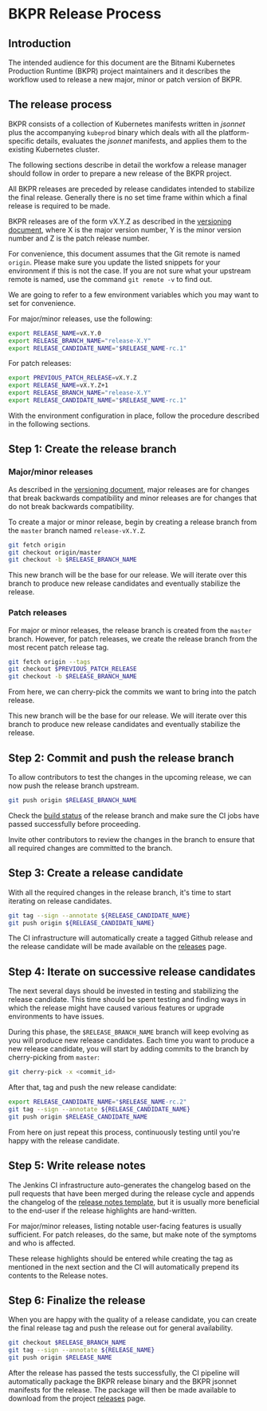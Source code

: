 # BKPR Release Process

## Introduction

The intended audience for this document are the Bitnami Kubernetes Production Runtime (BKPR) project maintainers and it describes the workflow used to release a new major, minor or patch version of BKPR.

## The release process

BKPR consists of a collection of Kubernetes manifests written in *jsonnet* plus the accompanying `kubeprod` binary which deals with all the platform-specific details, evaluates the *jsonnet* manifests, and applies them to the existing Kubernetes cluster.

The following sections describe in detail the workfow a release manager should follow in order to prepare a new release of the BKPR project.

All BKPR releases are preceded by release candidates intended to stabilize the final release. Generally there is no set time frame within which a final release is required to be made.

BKPR releases are of the form vX.Y.Z as described in the [versioning document](versioning.md), where X is the major version number, Y is the minor version number and Z is the patch release number.

For convenience, this document assumes that the Git remote is named `origin`. Please make sure you update the listed snippets for your environment if this is not the case. If you are not sure what your upstream remote is named, use the command `git remote -v` to find out.

We are going to refer to a few environment variables which you may want to set for convenience.

For major/minor releases, use the following:

```bash
export RELEASE_NAME=vX.Y.0
export RELEASE_BRANCH_NAME="release-X.Y"
export RELEASE_CANDIDATE_NAME="$RELEASE_NAME-rc.1"
```

For patch releases:

```bash
export PREVIOUS_PATCH_RELEASE=vX.Y.Z
export RELEASE_NAME=vX.Y.Z+1
export RELEASE_BRANCH_NAME="release-X.Y"
export RELEASE_CANDIDATE_NAME="$RELEASE_NAME-rc.1"
```

With the environment configuration in place, follow the procedure described in the following sections.

## Step 1: Create the release branch

### Major/minor releases

As described in the [versioning document](versioning.md), major releases are for changes that break backwards compatibility and minor releases are for changes that do not break backwards compatibility.

To create a major or minor release, begin by creating a release branch from the `master` branch named `release-vX.Y.Z`.

```bash
git fetch origin
git checkout origin/master
git checkout -b $RELEASE_BRANCH_NAME
```

This new branch will be the base for our release. We will iterate over this branch to produce new release candidates and eventually stabilize the release.

### Patch releases

For major or minor releases, the release branch is created from the `master` branch. However, for patch releases, we create the release branch from the most recent patch release tag.

```bash
git fetch origin --tags
git checkout $PREVIOUS_PATCH_RELEASE
git checkout -b $RELEASE_BRANCH_NAME
```

From here, we can cherry-pick the commits we want to bring into the patch release.

This new branch will be the base for our release. We will iterate over this branch to produce new release candidates and eventually stabilize the release.

## Step 2: Commit and push the release branch

To allow contributors to test the changes in the upcoming release, we can now push the release branch upstream.

```bash
git push origin $RELEASE_BRANCH_NAME
```

Check the [build status](https://jenkins-bkpr.nami.run/blue/organizations/jenkins/kube-prod-runtime/branches) of the release branch and make sure the CI jobs have passed successfully before proceeding.

Invite other contributors to review the changes in the branch to ensure that all required changes are committed to the branch.

## Step 3: Create a release candidate

With all the required changes in the release branch, it's time to start iterating on release candidates.

```bash
git tag --sign --annotate ${RELEASE_CANDIDATE_NAME}
git push origin ${RELEASE_CANDIDATE_NAME}
```

The CI infrastructure will automatically create a tagged Github release and the release candidate will be made available on the [releases](https://github.com/bitnami/kube-prod-runtime/releases) page.

## Step 4: Iterate on successive release candidates

The next several days should be invested in testing and stabilizing the release candidate. This time should be spent testing and finding ways in which the release might have caused various features or upgrade environments to have issues.

During this phase, the `$RELEASE_BRANCH_NAME` branch will keep evolving as you will produce new release candidates. Each time you want to produce a new release candidate, you will start by adding commits to the branch by cherry-picking from `master`:

```bash
git cherry-pick -x <commit_id>
```

After that, tag and push the new release candidate:

```bash
export RELEASE_CANDIDATE_NAME="$RELEASE_NAME-rc.2"
git tag --sign --annotate ${RELEASE_CANDIDATE_NAME}
git push origin $RELEASE_CANDIDATE_NAME
```

From here on just repeat this process, continuously testing until you're happy with the release candidate.

## Step 5: Write release notes

The Jenkins CI infrastructure auto-generates the changelog based on the pull requests that have been merged during the release cycle and appends the changelog of the [release notes template](../jenkins/Release_Notes.md.tmpl), but it is usually more beneficial to the end-user if the release highlights are hand-written.

For major/minor releases, listing notable user-facing features is usually sufficient. For patch releases, do the same, but make note of the symptoms and who is affected.

These release highlights should be entered while creating the tag as mentioned in the next section and the CI will automatically prepend its contents to the Release notes.

## Step 6: Finalize the release

When you are happy with the quality of a release candidate, you can create the final release tag and push the release out for general availability.

```bash
git checkout $RELEASE_BRANCH_NAME
git tag --sign --annotate ${RELEASE_NAME}
git push origin $RELEASE_NAME
```

After the release has passed the tests successfully, the CI pipeline will automatically package the BKPR release binary and the BKPR jsonnet manifests for the release. The package will then be made available to download from the project [releases](https://github.com/bitnami/kube-prod-runtime/releases) page.
